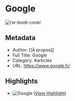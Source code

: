 # Google

![rw-book-cover](https://readwise-assets.s3.amazonaws.com/static/images/article1.be68295a7e40.png)

## Metadata
- Author: [[À propos]]
- Full Title: Google
- Category: #articles
- URL: https://www.google.fr/

## Highlights
- ![Google](https://www.google.fr/images/branding/googlelogo/2x/googlelogo_light_color_272x92dp.png) ([View Highlight](https://read.readwise.io/read/01gprmea46cdhspab2yznqzxr0))
